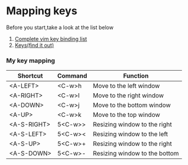 <h1>Mapping keys</h1>
<p>Before you start,take a look at the list below </p>
<ol>    
  <li><a href="https://hea-www.harvard.edu/~fine/Tech/vi.html">Complete vim key binding list</a></li>
  <li><a href="#">Keys(find it out)</a></li>
</ol>
<h3>My key mapping</h3>
<table>
  <thead>
    <tr>
    <th>Shortcut</th>
    <th>Command</th>
    <th>Function</th>
    </tr>
  </thead>
  <tbody>
    <tr>
      <td>&lt;A-LEFT&gt;</td>
      <td>&lt;C-w&gt;h</td>
      <td>Move to the left window </td>
    </tr>
    <tr>
      <td>&lt;A-RIGHT&gt;</td>
      <td>&lt;C-w&gt;l</td>
      <td>Move to the right window </td>
    </tr>
    <tr>
      <td>&lt;A-DOWN&gt;</td>
      <td>&lt;C-w&gt;j</td>
      <td>Move to the bottom window </td>
    </tr>
    <tr>
      <td>&lt;A-UP&gt;</td>
      <td>&lt;C-w&gt;k</td>
      <td>Move to the top window </td>
    </tr>
    <tr>
      <td>&lt;A-S-RIGHT&gt;</td>
      <td>5&lt;C-w&gt&gt;</td>
      <td>Resizing window to the right</td>
    </tr>
    <tr>
      <td>&lt;A-S-LEFT&gt;</td>
      <td>5&lt;C-w&gt&lt;</td>
      <td>Resizing window to the left</td>
    </tr>
    <tr>
      <td>&lt;A-S-UP&gt;</td>
      <td>5&lt;C-w&gt+</td>
      <td>Resizing window to the right</td>
    </tr>
    <tr>
      <td>&lt;A-S-DOWN&gt;</td>
      <td>5&lt;C-w&gt-</td>
      <td>Resizing window to the bottom</td>
    </tr>
  </tbody>
</table>
